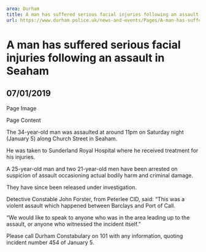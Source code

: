 ```yaml
area: Durham
title: A man has suffered serious facial injuries following an assault in Seaham
url: https://www.durham.police.uk/news-and-events/Pages/A-man-has-suffered-serious-facial-injuries-following-an-assault-in-Seaham.aspx
```

# A man has suffered serious facial injuries following an assault in Seaham

## 07/01/2019

Page Image

Page Content

​The 34-year-old man was assaulted at around 11pm on Saturday night (January 5) along Church Street in Seaham.

He was taken to Sunderland Royal Hospital where he received treatment for his injuries.

A 25-year-old man and two 21-year-old men have been arrested on suspicion of assault occasioning actual bodily harm and criminal damage.

They have since been released under investigation.

Detective Constable John Forster, from Peterlee CID, said: “This was a violent assault which happened between Barclays and Port of Call.

“We would like to speak to anyone who was in the area leading up to the assault, or anyone who witnessed the incident itself.”

Please call Durham Constabulary on 101 with any information, quoting incident number 454 of January 5.
